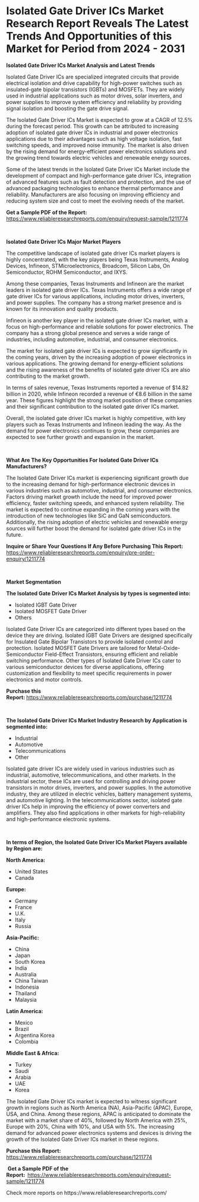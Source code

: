 <p><h1>Isolated Gate Driver ICs Market Research Report Reveals The Latest Trends And Opportunities of this Market for Period from 2024 - 2031</h1></p><p><strong>Isolated Gate Driver ICs Market Analysis and Latest Trends</strong></p>
<p><p>Isolated Gate Driver ICs are specialized integrated circuits that provide electrical isolation and drive capability for high-power switches such as insulated-gate bipolar transistors (IGBTs) and MOSFETs. They are widely used in industrial applications such as motor drives, solar inverters, and power supplies to improve system efficiency and reliability by providing signal isolation and boosting the gate drive signal.</p><p>The Isolated Gate Driver ICs Market is expected to grow at a CAGR of 12.5% during the forecast period. This growth can be attributed to increasing adoption of isolated gate driver ICs in industrial and power electronics applications due to their advantages such as high voltage isolation, fast switching speeds, and improved noise immunity. The market is also driven by the rising demand for energy-efficient power electronics solutions and the growing trend towards electric vehicles and renewable energy sources.</p><p>Some of the latest trends in the Isolated Gate Driver ICs Market include the development of compact and high-performance gate driver ICs, integration of advanced features such as fault detection and protection, and the use of advanced packaging technologies to enhance thermal performance and reliability. Manufacturers are also focusing on improving efficiency and reducing system size and cost to meet the evolving needs of the market.</p></p>
<p><strong>Get a Sample PDF of the Report:&nbsp;</strong> <a href="https://www.reliableresearchreports.com/enquiry/request-sample/1211774">https://www.reliableresearchreports.com/enquiry/request-sample/1211774</a></p>
<p>&nbsp;</p>
<p><strong>Isolated Gate Driver ICs Major Market Players</strong></p>
<p><p>The competitive landscape of isolated gate driver ICs market players is highly concentrated, with the key players being Texas Instruments, Analog Devices, Infineon, STMicroelectronics, Broadcom, Silicon Labs, On Semiconductor, ROHM Semiconductor, and IXYS.</p><p>Among these companies, Texas Instruments and Infineon are the market leaders in isolated gate driver ICs. Texas Instruments offers a wide range of gate driver ICs for various applications, including motor drives, inverters, and power supplies. The company has a strong market presence and is known for its innovation and quality products.</p><p>Infineon is another key player in the isolated gate driver ICs market, with a focus on high-performance and reliable solutions for power electronics. The company has a strong global presence and serves a wide range of industries, including automotive, industrial, and consumer electronics.</p><p>The market for isolated gate driver ICs is expected to grow significantly in the coming years, driven by the increasing adoption of power electronics in various applications. The growing demand for energy-efficient solutions and the rising awareness of the benefits of isolated gate driver ICs are also contributing to the market growth.</p><p>In terms of sales revenue, Texas Instruments reported a revenue of $14.82 billion in 2020, while Infineon recorded a revenue of €8.6 billion in the same year. These figures highlight the strong market position of these companies and their significant contribution to the isolated gate driver ICs market.</p><p>Overall, the isolated gate driver ICs market is highly competitive, with key players such as Texas Instruments and Infineon leading the way. As the demand for power electronics continues to grow, these companies are expected to see further growth and expansion in the market.</p></p>
<p>&nbsp;</p>
<p><strong>What Are The Key Opportunities For Isolated Gate Driver ICs Manufacturers?</strong></p>
<p><p>The Isolated Gate Driver ICs market is experiencing significant growth due to the increasing demand for high-performance electronic devices in various industries such as automotive, industrial, and consumer electronics. Factors driving market growth include the need for improved power efficiency, faster switching speeds, and enhanced system reliability. The market is expected to continue expanding in the coming years with the introduction of new technologies like SiC and GaN semiconductors. Additionally, the rising adoption of electric vehicles and renewable energy sources will further boost the demand for isolated gate driver ICs in the future.</p></p>
<p><strong>Inquire or Share Your Questions If Any Before Purchasing This Report:</strong> <a href="https://www.reliableresearchreports.com/enquiry/pre-order-enquiry/1211774">https://www.reliableresearchreports.com/enquiry/pre-order-enquiry/1211774</a></p>
<p>&nbsp;</p>
<p><strong>Market Segmentation</strong></p>
<p><strong>The Isolated Gate Driver ICs Market Analysis by types is segmented into:</strong></p>
<p><ul><li>Isolated IGBT Gate Driver</li><li>Isolated MOSFET Gate Driver</li><li>Others</li></ul></p>
<p><p>Isolated Gate Driver ICs are categorized into different types based on the device they are driving. Isolated IGBT Gate Drivers are designed specifically for Insulated Gate Bipolar Transistors to provide isolated control and protection. Isolated MOSFET Gate Drivers are tailored for Metal-Oxide-Semiconductor Field-Effect Transistors, ensuring efficient and reliable switching performance. Other types of Isolated Gate Driver ICs cater to various semiconductor devices for diverse applications, offering customization and flexibility to meet specific requirements in power electronics and motor controls.</p></p>
<p><strong>Purchase this Report:&nbsp;</strong><a href="https://www.reliableresearchreports.com/purchase/1211774">https://www.reliableresearchreports.com/purchase/1211774</a></p>
<p>&nbsp;</p>
<p><strong>The Isolated Gate Driver ICs Market Industry Research by Application is segmented into:</strong></p>
<p><ul><li>Industrial</li><li>Automotive</li><li>Telecommunications</li><li>Other</li></ul></p>
<p><p>Isolated gate driver ICs are widely used in various industries such as industrial, automotive, telecommunications, and other markets. In the industrial sector, these ICs are used for controlling and driving power transistors in motor drives, inverters, and power supplies. In the automotive industry, they are utilized in electric vehicles, battery management systems, and automotive lighting. In the telecommunications sector, isolated gate driver ICs help in improving the efficiency of power converters and amplifiers. They also find applications in other markets for high-reliability and high-performance electronic systems.</p></p>
<p>&nbsp;</p>
<p><strong>In terms of Region, the Isolated Gate Driver ICs Market Players available by Region are:</strong></p>
<p>
    <p> <strong> North America: </strong>
        <ul>
            <li>United States</li>
            <li>Canada</li>
        </ul>
        </p> 
    <p> <strong> Europe: </strong>
        <ul>
            <li>Germany</li>
            <li>France</li>
            <li>U.K.</li>
            <li>Italy</li>
            <li>Russia</li>
        </ul>
        </p> 
    <p> <strong> Asia-Pacific: </strong>
        <ul>
            <li>China</li>
            <li>Japan</li>
            <li>South Korea</li>
            <li>India</li>
            <li>Australia</li>
            <li>China Taiwan</li>
            <li>Indonesia</li>
            <li>Thailand</li>
            <li>Malaysia</li>
        </ul>
        </p> 
    <p> <strong> Latin America: </strong>
        <ul>
            <li>Mexico</li>
            <li>Brazil</li>
            <li>Argentina Korea</li>
            <li>Colombia</li>
        </ul>
        </p> 
    <p> <strong> Middle East & Africa: </strong>
        <ul>
            <li>Turkey</li>
            <li>Saudi</li>
            <li>Arabia</li>
            <li>UAE</li>
            <li>Korea</li>
        </ul>
    </p>
    </p>
<p><p>The Isolated Gate Driver ICs market is expected to witness significant growth in regions such as North America (NA), Asia-Pacific (APAC), Europe, USA, and China. Among these regions, APAC is anticipated to dominate the market with a market share of 40%, followed by North America with 25%, Europe with 20%, China with 10%, and USA with 5%. The increasing demand for advanced power electronics systems and devices is driving the growth of the Isolated Gate Driver ICs market in these regions.</p></p>
<p><strong>Purchase this Report: </strong><a href="https://www.reliableresearchreports.com/purchase/1211774">https://www.reliableresearchreports.com/purchase/1211774</a></p>
<p>&nbsp;<strong>Get a Sample PDF of the Report:&nbsp;&nbsp;</strong><a href="https://www.reliableresearchreports.com/enquiry/request-sample/1211774">https://www.reliableresearchreports.com/enquiry/request-sample/1211774</a></p>
<p><strong></strong></p>
<p>Check more reports on https://www.reliableresearchreports.com/</p>